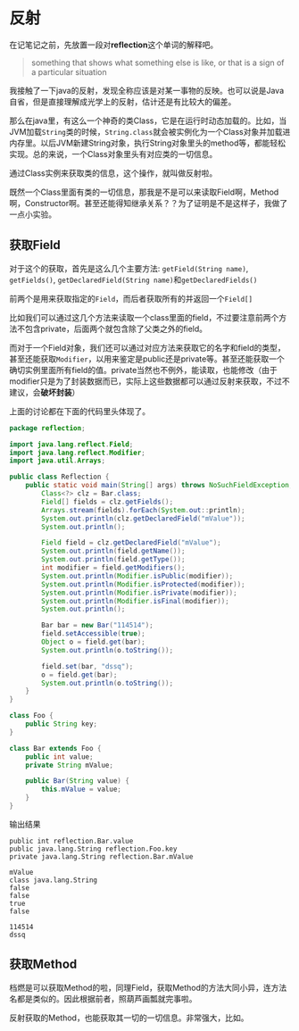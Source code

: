 # 反射

在记笔记之前，先放置一段对**reflection**这个单词的解释吧。

> something that shows what something else is like, or that is a sign of a particular situation

我接触了一下java的反射，发现全称应该是对某一事物的反映。也可以说是Java自省，但是直接理解成光学上的反射，估计还是有比较大的偏差。

那么在java里，有这么一个神奇的类Class，它是在运行时动态加载的。比如，当JVM加载`String`类的时候，`String.class`就会被实例化为一个Class对象并加载进内存里。以后JVM新建String对象，执行String对象里头的method等，都能轻松实现。总的来说，一个Class对象里头有对应类的一切信息。

通过Class实例来获取类的信息，这个操作，就叫做反射啦。

既然一个Class里面有类的一切信息，那我是不是可以来读取Field啊，Method啊，Constructor啊。甚至还能得知继承关系？？为了证明是不是这样子，我做了一点小实验。

## 获取Field

对于这个的获取，首先是这么几个主要方法: `getField(String name)`, `getFields()`, `getDeclaredField(String name)`和`getDeclaredFields()`

前两个是用来获取指定的`Field`，而后者获取所有的并返回一个`Field[]`

比如我们可以通过这几个方法来读取一个class里面的field，不过要注意前两个方法不包含private，后面两个就包含除了父类之外的field。

而对于一个Field对象，我们还可以通过对应方法来获取它的名字和field的类型，甚至还能获取`Modifier`，以用来鉴定是public还是private等。甚至还能获取一个确切实例里面所有field的值。private当然也不例外，能读取，也能修改（由于modifier只是为了封装数据而已，实际上这些数据都可以通过反射来获取，不过不建议，会**破坏封装**）

上面的讨论都在下面的代码里头体现了。

``` java
package reflection;

import java.lang.reflect.Field;
import java.lang.reflect.Modifier;
import java.util.Arrays;

public class Reflection {
    public static void main(String[] args) throws NoSuchFieldException, IllegalAccessException {
        Class<?> clz = Bar.class;
        Field[] fields = clz.getFields();
        Arrays.stream(fields).forEach(System.out::println);
        System.out.println(clz.getDeclaredField("mValue"));
        System.out.println();

        Field field = clz.getDeclaredField("mValue");
        System.out.println(field.getName());
        System.out.println(field.getType());
        int modifier = field.getModifiers();
        System.out.println(Modifier.isPublic(modifier));
        System.out.println(Modifier.isProtected(modifier));
        System.out.println(Modifier.isPrivate(modifier));
        System.out.println(Modifier.isFinal(modifier));
        System.out.println();

        Bar bar = new Bar("114514");
        field.setAccessible(true);
        Object o = field.get(bar);
        System.out.println(o.toString());

        field.set(bar, "dssq");
        o = field.get(bar);
        System.out.println(o.toString());
    }
}

class Foo {
    public String key;
}

class Bar extends Foo {
    public int value;
    private String mValue;

    public Bar(String value) {
        this.mValue = value;
    }
}
```

输出结果

``` shell
public int reflection.Bar.value
public java.lang.String reflection.Foo.key
private java.lang.String reflection.Bar.mValue

mValue
class java.lang.String
false
false
true
false

114514
dssq
```

## 获取Method

档燃是可以获取Method的啦，同理Field，获取Method的方法大同小异，连方法名都是类似的。因此根据前者，照葫芦画瓢就完事啦。

反射获取的Method，也能获取其一切的一切信息。非常强大，比如。

``` java

```
